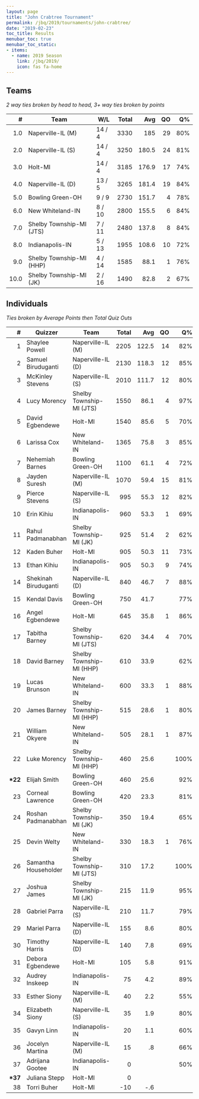 ```yaml
---
layout: page
title: "John Crabtree Tournament"
permalink: /jbq/2019/tournaments/john-crabtree/
date: "2019-02-23"
toc_title: Results
menubar_toc: true
menubar_toc_static:
- items:
  - name: 2019 Season
    link: /jbq/2019/
    icon: fas fa-home
---
```


## Teams

*2 way ties broken by head to head, 3+ way ties broken by points*

|    # | Team                     | W/L    | Total |   Avg |   QO |   Q% |
| ---: | ------------------------ | ------ | ----: | ----: | ---: | ---: |
|  1.0 | Naperville-IL (M)        | 14 / 4 |  3330 |   185 |   29 |  80% |
|  2.0 | Naperville-IL (S)        | 14 / 4 |  3250 | 180.5 |   24 |  81% |
|  3.0 | Holt-MI                  | 14 / 4 |  3185 | 176.9 |   17 |  74% |
|  4.0 | Naperville-IL (D)        | 13 / 5 |  3265 | 181.4 |   19 |  84% |
|  5.0 | Bowling Green-OH         | 9 / 9  |  2730 | 151.7 |    4 |  78% |
|  6.0 | New Whiteland-IN         | 8 / 10 |  2800 | 155.5 |    6 |  84% |
|  7.0 | Shelby Township-MI (JTS) | 7 / 11 |  2480 | 137.8 |    8 |  84% |
|  8.0 | Indianapolis-IN          | 5 / 13 |  1955 | 108.6 |   10 |  72% |
|  9.0 | Shelby Township-MI (HHP) | 4 / 14 |  1585 |  88.1 |    1 |  76% |
| 10.0 | Shelby Township-MI (JK)  | 2 / 16 |  1490 |  82.8 |    2 |  67% |

## Individuals

*Ties broken by Average Points then Total Quiz Outs*

|        # | Quizzer              | Team                     | Total |   Avg |   QO |   Q% |
| -------: | -------------------- | ------------------------ | ----: | ----: | ---: | ---: |
|        1 | Shaylee Powell       | Naperville-IL (M)        |  2205 | 122.5 |   14 |  82% |
|        2 | Samuel Biruduganti   | Naperville-IL (D)        |  2130 | 118.3 |   12 |  85% |
|        3 | McKinley Stevens     | Naperville-IL (S)        |  2010 | 111.7 |   12 |  80% |
|        4 | Lucy Morency         | Shelby Township-MI (JTS) |  1550 |  86.1 |    4 |  97% |
|        5 | David Egbendewe      | Holt-MI                  |  1540 |  85.6 |    5 |  70% |
|        6 | Larissa Cox          | New Whiteland-IN         |  1365 |  75.8 |    3 |  85% |
|        7 | Nehemiah Barnes      | Bowling Green-OH         |  1100 |  61.1 |    4 |  72% |
|        8 | Jayden Suresh        | Naperville-IL (M)        |  1070 |  59.4 |   15 |  81% |
|        9 | Pierce Stevens       | Naperville-IL (S)        |   995 |  55.3 |   12 |  82% |
|       10 | Erin Kihiu           | Indianapolis-IN          |   960 |  53.3 |    1 |  69% |
|       11 | Rahul Padmanabhan    | Shelby Township-MI (JK)  |   925 |  51.4 |    2 |  62% |
|       12 | Kaden Buher          | Holt-MI                  |   905 |  50.3 |   11 |  73% |
|       13 | Ethan Kihiu          | Indianapolis-IN          |   905 |  50.3 |    9 |  74% |
|       14 | Shekinah Biruduganti | Naperville-IL (D)        |   840 |  46.7 |    7 |  88% |
|       15 | Kendal Davis         | Bowling Green-OH         |   750 |  41.7 |      |  77% |
|       16 | Angel Egbendewe      | Holt-MI                  |   645 |  35.8 |    1 |  86% |
|       17 | Tabitha Barney       | Shelby Township-MI (JTS) |   620 |  34.4 |    4 |  70% |
|       18 | David Barney         | Shelby Township-MI (HHP) |   610 |  33.9 |      |  62% |
|       19 | Lucas Brunson        | New Whiteland-IN         |   600 |  33.3 |    1 |  88% |
|       20 | James Barney         | Shelby Township-MI (HHP) |   515 |  28.6 |    1 |  80% |
|       21 | William Okyere       | New Whiteland-IN         |   505 |  28.1 |    1 |  87% |
|       22 | Luke Morency         | Shelby Township-MI (HHP) |   460 |  25.6 |      | 100% |
| **\*22** | Elijah Smith         | Bowling Green-OH         |   460 |  25.6 |      |  92% |
|       23 | Corneal Lawrence     | Bowling Green-OH         |   420 |  23.3 |      |  81% |
|       24 | Roshan Padmanabhan   | Shelby Township-MI (JK)  |   350 |  19.4 |      |  65% |
|       25 | Devin Welty          | New Whiteland-IN         |   330 |  18.3 |    1 |  76% |
|       26 | Samantha Householder | Shelby Township-MI (JTS) |   310 |  17.2 |      | 100% |
|       27 | Joshua James         | Shelby Township-MI (JK)  |   215 |  11.9 |      |  95% |
|       28 | Gabriel Parra        | Naperville-IL (S)        |   210 |  11.7 |      |  79% |
|       29 | Mariel Parra         | Naperville-IL (D)        |   155 |   8.6 |      |  80% |
|       30 | Timothy Harris       | Naperville-IL (D)        |   140 |   7.8 |      |  69% |
|       31 | Debora Egbendewe     | Holt-MI                  |   105 |   5.8 |      |  91% |
|       32 | Audrey Inskeep       | Indianapolis-IN          |    75 |   4.2 |      |  89% |
|       33 | Esther Siony         | Naperville-IL (M)        |    40 |   2.2 |      |  55% |
|       34 | Elizabeth Siony      | Naperville-IL (S)        |    35 |   1.9 |      |  80% |
|       35 | Gavyn Linn           | Indianapolis-IN          |    20 |   1.1 |      |  60% |
|       36 | Jocelyn Martina      | Naperville-IL (M)        |    15 |    .8 |      |  66% |
|       37 | Adrijana Gootee      | Indianapolis-IN          |     0 |       |      |  50% |
| **\*37** | Juliana Stepp        | Holt-MI                  |     0 |       |      |      |
|       38 | Torri Buher          | Holt-MI                  |   -10 |   -.6 |      |      |

